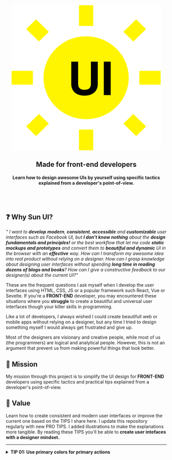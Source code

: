 <div align="center">
  <img src="./logo.svg">
  <h2>Made for front-end developers</h2>
    <h4>Learn how to design awesome UIs by yourself using specific tactics explained from a developer's point-of-view.</h4>
</div>

## <br/>

<div>

## :question: Why Sun UI?

<i> " I want to **develop** **modern**, **consistent**, **accessible** and **customizable** user interfaces such as Facebook UI, but **I don't know nothing** about the **design fundamentals and principles!** or the best workflow that let me code **static mockups and prototypes** and convert them to **beautiful and dynamic** UI in the browser with an **effective** way. How can I transform my awesome idea into real product without relying on a designer. How can I grasp knowledge about designing user interfaces without spending **long time in reading dozens of blogs and books**? How can I give a constructive feedback to our designer(s) about the current UI?" </i>

These are the frequent questions I ask myself when I develop the user interfaces using HTML, CSS, JS or a popular framework such React, Vue or Sevelte. If you're a **FRONT-END** developer, you may encountered these situations where you **struggle** to create a beautiful and universal user interfaces though your killer skills in programming.

Like a lot of developers, I always wished I could create beautifull web or mobile apps without relying on a designer, but any time I tried to design something myself I would always get frustrated and give up.

Most of the designers are visionary and creative people, while most of us (the programmers) are logical and analytical people. However, this is not an argument that prevent us from making powerful things that look better.

## :rocket: Mission

My mission through this project is to simplify the UI design for **FRONT-END** developers using specific tactics and practical tips explained from a developer's point-of-view.

## :bouquet: Value

Learn how to create consistent and modern user interfaces or improve the current one based on the TIPS I share here. I update this repository regularly with new PRO TIPS. I added illustrations to make the explanations more tangible. By reading these TIPS you'll be able to **create user intefaces with a designer mindset.**

</span>

</div>

---

<details><summary><b>TIP 01: Use primary colors for primary actions</b></summary>
<p>

Buttons should be the **first choice** when designing for action because that is what buttons are intended for and what users expect.

When a user interface prompts users to take action, they’ll see at least two buttons. One button is **primary** to the user’s task and the other is **secondary**. To make this distinction clear, you have to use **visual weight**.

The button with the strongest visual weight will get the most attention. It’s important that **primary actions** have the **strongest visual weight**. **Secondary actions** should have the **weakest visual weight.**

<br>

<img src="./assets/TIP-1.png" width='100%'>

</p>
</details>
